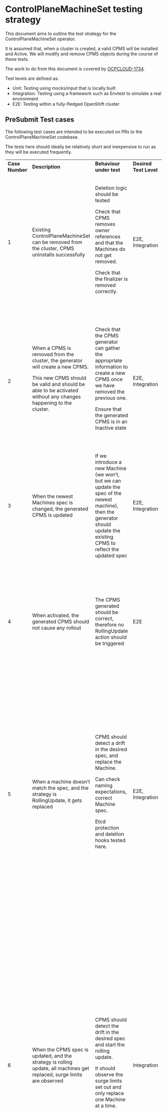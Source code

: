 # ControlPlaneMachineSet testing strategy

This document aims to outline the test strategy for the ControlPlaneMachineSet operator.

It is assumed that, when a cluster is created, a valid CPMS will be installed and Active. We will modify and remove CPMS objects during the course of these tests.

The work to do from this document is covered by [OCPCLOUD-1734](https://issues.redhat.com/browse/OCPCLOUD-1734).

Test levels are defined as:

* Unit: Testing using mocks/input that is locally built
* Integration: Testing using a framework such as Envtest to simulate a real environment
* E2E: Testing within a fully-fledged OpenShift cluster

## PreSubmit Test cases

The following test cases are intended to be executed on PRs to the ControlPlaneMachineSet codebase.

The tests here should ideally be relatively short and inexpensive to run as they will be executed frequently.

<table>
  <tr>
   <td><strong>Case Number</strong></td>
   <td><strong>Description</strong></td>
   <td><strong>Behaviour under test</strong></td>
   <td><strong>Desired Test Level</strong></td>
   <td><strong>Motivation</strong></td>
   <td><strong>Notes</strong></td>
   <td><strong>Existing coverage</strong></td>
  </tr>
  <tr>
   <td>1</td>
   <td>Existing ControlPlaneMachineSet can be removed from the cluster, CPMS uninstalls successfully</td>
   <td>Deletion logic should be tested
<p>
Check that CPMS removes owner references and that the Machines do not get removed.
<p>
Check that the finalizer is removed correctly.
   </td>
   <td>E2E, Integration</td>
   <td>This is already tested with an integration test, but we should also check this in E2E as it is cheap (assuming it works, no machine changes) and may pick up weird interactions with other components.
<p>
Eg in integration we have no GC running.
   </td>
   <td>Once this is completed, we need to reinstall the CPMS, the CPMS generator will be tested here as well as we will have to check the status is as expected before re-activating the CPMS.</td>
   <td>E2E, Integration</td>
  </tr>
  <tr>
   <td>2</td>
   <td>When a CPMS is removed from the cluster, the generator will create a new CPMS.
<p>
This new CPMS should be valid and should be able to be activated without any changes happening to the cluster.
   </td>
   <td>Check that the CPMS generator can gather the appropriate information to create a new CPMS once we have removed the previous one.
<p>
Ensure that the generated CPMS is in an Inactive state
   </td>
   <td>E2E, Integration</td>
   <td>This is integration tested already but will be required to allow other tests.
<p>
Having an Inactive CPMS allows us to set up test cases and then see how the CPMS will react.
<p>
Eg we can observe the status and then activate the CPMS to allow it to react.
   </td>
   <td>This is closely tied to case #1, they should be run together in an ordered container
<p>
If we make any modifications to test the output of the CPMS status, we must not modify the newest machine else the spec of the CPMS will be updated.
   </td>
   <td>E2E, Integration</td>
  </tr>
  <tr>
   <td>3</td>
   <td>When the newest Machines spec is changed, the generated CPMS is updated</td>
   <td>If we introduce a new Machine (we won’t, but we can update the spec of the newest machine), then the generator should update the existing CPMS to reflect the updated spec</td>
   <td>E2E, Integration</td>
   <td>This is cheap to run in E2E and can be checked easily. Maybe not needed as already in integration tests?</td>
   <td>Must reset the Machine after we have updated it and checked the expectations.
<p>
Must run after case #2.
   </td>
   <td>E2E, Integration</td>
  </tr>
  <tr>
   <td>4</td>
   <td>When activated, the generated CPMS should not cause any rollout</td>
   <td>The CPMS generated should be correct, therefore no RollingUpdate action should be triggered</td>
   <td>E2E</td>
   <td>We need to be able to reactivate the CPMS to handle later tests.
<p>
This is difficult integration test as we don’t run the generator and CPMS core controller together in our integration suite today. (There’s also no MAPI running so it’s not a real test).
   </td>
   <td>Must run after case #2.</td>
   <td>E2E</td>
  </tr>
  <tr>
   <td>5</td>
   <td>When a machine doesn’t match the spec, and the strategy is RollingUpdate, it gets replaced</td>
   <td>CPMS should detect a drift in the desired spec, and replace the Machine.
<p>
Can check naming expectations, correct Machine spec.
<p>
Etcd protection and deletion hooks tested here.
   </td>
   <td>E2E, Integration</td>
   <td>We should check that the entire cluster behaves when a Machine is being replaced.
<p>
This will test the protection mechanism and that other control plane components tolerate some churn.
<p>
We already have some coverage of this at the integration test level.
<p>
We need to make sure that load balancer attachment is working correctly when running this as an E2E test. See <a href="#checking-load-balancer-connectivity">Checking Connectivity</a> below for a plan for this.
   </td>
   <td>At the end of this test, should make sure all cluster operators settle down and the cluster stabilises before executing other tests.</td>
   <td>E2E, Integration</td>
  </tr>
  <tr>
   <td>6</td>
   <td>When the CPMS spec is updated, and the strategy is rolling update, all machines get replaced, surge limits are observed</td>
   <td>CPMS should detect the drift in the desired spec and start the rolling update.
<p>
It should observe the surge limits set out and only replace one Machine at a time.
   </td>
   <td>Integration</td>
   <td>We don’t need to test replacing 3 machines in a real cluster, the surge limiting behaviour can be tested using an integration test where we simulate removing and creating Machines in a controlled environment.
<p>
Doing this in E2E is expensive and takes approximately an hour to run through on AWS, possibly longer on other platforms.
<p>
On the other hand, we must ensure that load balancer attachment is correct (ie is the Machine receiving traffic from the internal load balancer). The easy way to do this would be to replace all machines and see if the cluster falls over.
<p>
See <a href="#checking-load-balancer-connectivity">Checking Connectivity</a> below for a plan for this.
   </td>
   <td>We already have some small integration tests that test a subset of this but some longer tests that run through actually removing the machines and watching the operator loop through a whole RollingUpdate would also be good.
   </td>
   <td>Integration</td>
  </tr>
  <tr>
   <td>7</td>
   <td>When the machine doesn’t match the spec, and the strategy is OnDelete, the machine does not get replaced</td>
   <td>CPMS should detect the drift and update the status, but should not replace the Machine</td>
   <td>E2E, Integration</td>
   <td>We already have this at the integration level but this is fairly cheap to test at the E2E level as well and is closely related/required for test case #8</td>
   <td>Should be run in an ordered container with case #8</td>
   <td>E2E, Integration</td>
  </tr>
  <tr>
   <td>8</td>
   <td>When the machine doesn’t match the spec and the strategy is OnDelete, and the Machine is deleted, it gets replaced</td>
   <td>CPMS should replace the machine once it has been marked for deletion</td>
   <td>E2E, Integration</td>
   <td>We already have this at the integration level, but we should test this in E2E as well. It differs from the RollingUpdate case because the old Machine is in the deleting phase the whole way through, so this exercises the etcd protection mechanism in a different way.
<p>
We need to make sure that load balancer attachment is working correctly when running this as an E2E test. See <a href="##checking-load-balancer-connectivity">Checking Connectivity</a> below for a plan for this.
   </td>
   <td>Should be run ordered with #7. Technically not required to have the spec differ but that would be the normal case.</td>
   <td>E2E, Integration</td>
  </tr>
  <tr>
   <td>9</td>
   <td>RollingUpdate strategy should replace a Machine when it is deleted but did not need an updated</td>
   <td>If a Machine is deleted, CPMS should always replace it to restore the cluster health</td>
   <td>Integration</td>
   <td>Case #5 covers RollingUpdate replacements at the E2E level.
<p>
This can be checked at the integration level succinctly.
   </td>
   <td></td>
   <td>Integration</td>
  </tr>
  <tr>
   <td>10</td>
   <td>OnDelete strategy should replace a Machine when it is deleting but did not need an update</td>
   <td>If a Machine is deleted, CPMS should always replace it to restore the cluster health</td>
   <td>Integration</td>
   <td>Case #8 covers OnDelete replacements at the E2E level.
<p>
This can be checked at the integration level succinctly.
   </td>
   <td></td>
   <td>Integration</td>
  </tr>
  <tr>
   <td>11</td>
   <td>With non-standard indexes, the RollingUpdate strategy can still update Machines</td>
   <td>Mapping logic should produce a failure domain map based on Machine indexes.
<p>
RollingUpdate should request to create a new Machine in the same indexes that exist.
   </td>
   <td>Unit, Integration</td>
   <td>This is already tested at the unit and integration level, no need for E2E as it doesn’t involve components outside of the CPMS and Machines, which can be controller in integration tests
   </td>
   <td></td>
   <td>Unit, Integration</td>
  </tr>
  <tr>
   <td>12</td>
   <td>With non-standard indexes, the OnDelete strategy can still update Machines</td>
   <td>Mapping logic should produce a failure domain map based on Machine indexes.
<p>
OnDelete should request to create a new Machine in the same indexes that exist.
   </td>
   <td>Unit, Integration</td>
   <td>This is already tested at the unit and integration level, no need for E2E as it doesn’t involve components outside of the CPMS and Machines, which can be controller in integration tests</td>
   <td></td>
   <td>Unit, Integration</td>
  </tr>
  <tr>
   <td>13</td>
   <td>When activated, the CPMS inserts owner references to control plane machines</td>
   <td>Owner references should be added to control plane machines.
<p>
Owner references are valid.
   </td>
   <td>E2E</td>
   <td>Invalid owner references could cause the GC to remove the Machines, which would be bad.</td>
   <td>Should check that no Machines get a deletion timestamp set.</td>
   <td>E2E</td>
  </tr>
  <tr>
   <td>14</td>
   <td>When the control plane Machines are unbalanced, the RollingUpdate strategy should rebalance the machines</td>
   <td>Mapping logic should balance Machines
<p>
CPMS RollingUpdate should pick a Machine to replace
   </td>
   <td>Unit, Integration</td>
   <td>External factors don’t really influence this logic so we can simulate this effectively in an integration test</td>
   <td>This already has some coverage in the mapping unit tests.</td>
   <td>Unit, Integration</td>
  </tr>
  <tr>
   <td>15</td>
   <td>When the control plane Machines are unbalanced, the OnDelete strategy should rebalance the machines when a Machine is Deleted</td>
   <td>Mapping logic should balance Machines and de-prio deleting Machines</td>
   <td>Unit, Integration</td>
   <td>External factors don’t really influence this logic so we can simulate this effectively in an integration test
<p>
When a Machine is deleted, if it’s in a repeated failure domain, it should be the one to change, not the other Machines
   </td>
   <td>This already has some coverage in the mapping unit tests.</td>
   <td>Unit, Integration</td>
  </tr>
</table>

### Replacing 1, 2 or all Control Plane Machines

To save on time, the E2E test cases that actually intend to replace machines (#5 and #8) are designed not to replace all Machines. Replacing 1 Machine and waiting for the cluster to stabilise will already take 20-25 mins to complete based on observations made running this on AWS.

To repeat this for all Machines over two tests would take up at least 2 hours and bust the 2 hours time limit for a presubmit job.

Since we are testing CPMS behaviour during the E2Es, by replacing 2 machines through the entire suite (one in each of #5 and #8), by deliberately replacing different machines, we should be able to verify that the CPMS behaves correctly when creating Machines (if it can create 1 machine it can create more) but also that when we replace 2 separate control plane machines within a short period, that the cluster recovers and becomes stable again.

A full replacement will be handled as a separate period test suite that will run less often and be monitored separately. This should alert us to any larger issues with the OpenShift product when replacing control plane machines.

### Checking load balancer connectivity

When we replace a Control Plane Machine, it is imperative that we check the connectivity to the instance via the internal and external load balancers where applicable. This should ensure that the load balancer attachments within the cloud provider have been created/updated correctly.

For this, we will need to, for each platform, write a test that checks the load balancer attachment.

For cloud platforms, this will involve connecting to the cloud provider, finding the load balancers and, in whichever way the platform has load balancer attachment, checking the instance is indeed connected to the load balancer. If there are health checks configured and we can review the state of the instance, we should also check the health of the instance according to the load balancer.

For non-cloud platforms, we will need to check that the software level load balancing (eg keepalived) has the correct membership. Investigation will need to be done for each platform in this case.

Credentials for clouds are available in tests, see [https://github.com/openshift/release/blob/master/ci-operator/SECRETS.md](https://github.com/openshift/release/blob/master/ci-operator/SECRETS.md) for details.

## Periodic Test cases

Some E2E test cases we do not intend to run as a part of the presubmit test suite. These test cases are either too disruptive or too long running/expensive to run as a presubmit, as such, we will instead run them on a 72 hour(?) basis and as a release informing job to get some signal as to whether the tests are passing, without having to run them repeatedly on presubmits.

<table>
  <tr>
   <td><strong>Case Number</strong></td>
   <td><strong>Description</strong></td>
   <td><strong>Behaviour under test</strong></td>
   <td><strong>Desired Test Level</strong></td>
   <td><strong>Motivation</strong></td>
   <td><strong>Notes</strong></td>
   <td><strong>Existing coverage</strong></td>
  </tr>
  <tr>
   <td>P1</td>
   <td>Full vertical scaling rolling update of the control plane</td>
   <td>Rolling update behaviour when changing the instance size of the control plane
<p>
Rolling update surge behaviour
<p>
Machine API replacing control plane machines
<p>
Control Plane Components reacting to changes in infrastructure
   </td>
   <td>E2E, Integration</td>
   <td>We want to be able to prove that we can replace the whole Control Plane without interruption and without degrading the cluster.
<p>
This doesn’t run as a presubmit because it is too long running.
<p>
This test in itself will take around 1 hour to execute.
<p>
We can also simulate this with an integration test to test the surging behaviour of CPMS.
   </td>
   <td>Origin has control plane connectivity checks in place that check the API availability during upgrades, we can copy this to check API availability during an update.
<p>
Intention here is to change CPMS spec to a bigger instance and watch it roll out, no fiddling with Machines, this will be exactly as a user would do the vertical scale.
   </td>
   <td>E2E, Integration</td>
  </tr>
  <tr>
   <td>P2</td>
   <td>A control plane machine can be replaced while a cluster wide proxy is in place</td>
   <td>Control plane machine can be replaced while in a proxy scenario
<p>
Control plane components can survive replacement during proxy scenario
   </td>
   <td>E2E</td>
   <td>We want to make sure that the latency added by having a proxy between resources does not affect replacing control plane machines</td>
   <td>Only need to replace a single machine here and check the cluster comes back together correctly.
<p>
This will likely be quite slow as the static pod installers will take a while to roll out.
   </td>
   <td></td>
  </tr>
</table>

### Periodic reporting

Further to a [conversation with Devan](https://coreos.slack.com/archives/C01CQA76KMX/p1665049023900659), the TRT team have set up a way so that we can request alerts to be sent to a slack channel of our choice should our release informing/periodic jobs drop below a certain pass rate.

Once we have set up the release informing jobs, we will request an alert to be sent to #forum-cloud when the pass rate drops below 80%.

This will allow us to keep an eye on the periodic jobs and ensure we quickly catch any issues that arise that don’t come up through presubmits.

Note, this will also help us pick up breaking changes introduced by other parts of the product which would otherwise not be picked up when we aren’t actively working on PRs to the CPMS repository.

### ARM Clusters

Presently, we do not support heterogeneous ARM based clusters within OpenShift. However, we do support an ARM based cluster. To ensure the control plane can be replaced in ARM clusters, we should set up a periodic running the tests on ARM on AWS and verify that there are no ARM specific issues in the control plane replacement process.

In the future, we may also want to test migrating an amd64 control plane to ARM as this is something that we know the ARM team are looking into as a cost saving exercise for service delivery.

## Writing the E2E tests

### Where will the tests live

Because the tests that we want to run are relatively specific to the ControlPlaneMachineSet, we can store the tests in the cluster-control-plane-machine-set-operator repository directly.

We will not include the tests in the origin test suite at first and instead, will use a separate release informing (and eventually blocking) job to provide signal about bad merges from other components.

The signal provided by the periodic jobs should prove whether the control plane replacement process is working end to end without a need to run as part of the origin test suite.

Existing tests in the origin suite prove that Machine API is working and as such, the basic origin test should prove the dependencies of the ControlPlaneMachineSet without having to add additional tests.

### Setup in the release repository

We will need to configure a new set of presubmit jobs for the ControlPlaneMachineSet. Firstly the presubmit jobs should run and be blocking on AWS. The Azure presubmit can be optional but should be expected to pass when changing code specific to the Azure codepath.

We will then need to create two periodic jobs, one for AWS and one for Azure. These will then run at a predefined interval TBD (72 hours?) and provide a release informing signal. Eventually we want to promote these jobs to release blocking.

Reporting will be configured for the periodic jobs so that when the pass rate drops below 80% a notification will prompt us to investigate the failures.

## Alternatives

### Checking load balancer connectivity

This section was rejected because of the non-deterministic nature of the test. While it is platform agnostic, there are many factors of networking (eg sticky sessions) that we may not know about and therefore we expect this test would not be stable.

To achieve this in a generic way, we can create a check based on the following sequence:

* Get the API server internal and external URLs from the Infrastructure status
* Create a client to connect to both the internal and external URLs (internal may need to proxy via a pod?)
* Create a pod to tail the audit logs (definition below) for the newly created Machine’s API server
* Stream the logs of the pod just created and filter based on audit ID
* Make a series of requests to the internal/external endpoint until either the audit ID of the request is found in the audit logs, or some timeout is reached

```yaml
apiVersion: v1
kind: Pod
metadata:
 annotations:
   target.workload.openshift.io/management: '{"effect": "PreferredDuringScheduling"}'
 labels:
   app: audit-log-stream
 name: audit-kube-apiserver-ip-10-0-219-244.us-east-2.compute.internal
 namespace: openshift-kube-apiserver
spec:
 containers:
 - args:
   - tail -f /var/log/kube-apiserver/audit.log
   command:
   - /bin/bash
   - -ec
   image: quay.io/openshift-release-dev/ocp-v4.0-art-dev@sha256:10bc4111b7d6488af7cfacbb540090b4186404372d83dd341b890d89395dbfd2
   imagePullPolicy: IfNotPresent
   name: audit-stream
   resources:
     requests:
       cpu: 10m
       memory: 100Mi
   securityContext:
     privileged: true
   volumeMounts:
   - mountPath: /var/log/kube-apiserver
     name: audit-dir
 nodeName: ip-10-0-219-244.us-east-2.compute.internal
 restartPolicy: Always
 tolerations:
 - operator: Exists
 volumes:
 - hostPath:
     path: /var/log/kube-apiserver
     type: ""
   name: audit-dir
```
